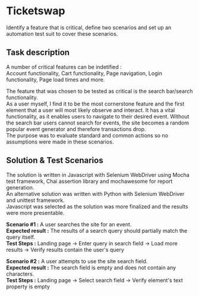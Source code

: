 # Ticketswap
Identify a feature that is critical, define two scenarios and set up an automation test suit to cover these scenarios.
 
## Task description
A number of critical features can be indetified :   
Account functionality, Cart functionality, Page navigation, Login functionality, Page load times and more.    

The feature that was chosen to be tested as critical is the search bar/search functionality.  
As a user myself, I find it to be the most cornerstone feature and the first element that a user will most likely observe and interact.
It has a vital functionality, as it enables users to navigate to their desired event. 
Without the search bar users cannot search for events, the site becomes a random popular event generator and therefore transactions drop.  
The purpose was to evaluate standard and common actions so no assumptions were made in these scenarios.

## Solution & Test Scenarios

The solution is written in Javascript with Selenium WebDriver using Mocha test framework, Chai assertion library and mochawesome for report generation.  
An alternative solution was written with Python with Selenium WebDriver and unittest framework.   
Javascript was selected as the solution was more finalized and the results were more presentable. 

**Scenario #1 :** A user searches the site for an event.  
**Expected result :** The results of a search query should partially match the query itself.  
**Test Steps :** Landing page -> Enter query in search field -> Load more results -> Verify results contain the user's query

**Scenario #2 :** A user attempts to use the site search field.  
**Expected result :** The search field is empty and does not contain any characters.  
**Test Steps :** Landing page -> Select search field -> Verify element's text property is empty


